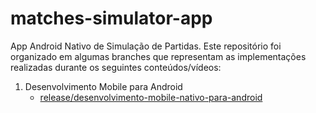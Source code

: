 # matches-simulator-app
App Android Nativo de Simulação de Partidas. Este repositório foi organizado em algumas branches que representam as implementações  realizadas durante os seguintes  conteúdos/vídeos:

1. Desenvolvimento Mobile para Android
    - [release/desenvolvimento-mobile-nativo-para-android](https://github.com/Luiqueiroz/matches-simulator-app/tree/release/componentes-layouts-ui-ux-em-apps-android)
